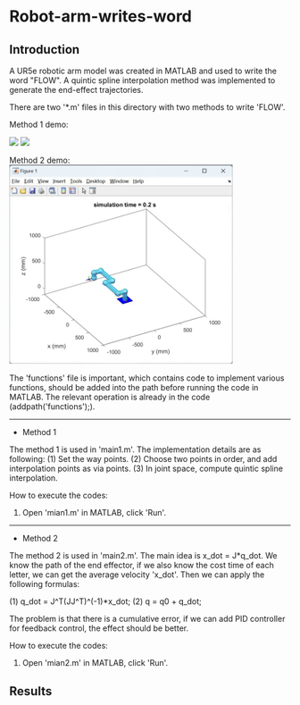 # Robot-arm-writes-word

## Introduction

A UR5e robotic arm model was created in MATLAB and used to write the word "FLOW". A quintic spline interpolation method was implemented to generate the end-effect trajectories.

There are two '*.m' files in this directory with two methods to write 'FLOW'.

Method 1 demo:

<img src="/imgs/flow1_video.gif" width="400">

<img src="/imgs/flow1_video2.gif" width="400">

Method 2 demo:
<img src="/imgs/flow2_video.gif" width="400">

The 'functions' file is important, which contains code to implement various functions, should be added into the path before running the code in MATLAB. The relevant operation is already in the code (addpath('functions');).

---
* Method 1

The method 1 is used in 'main1.m'. The implementation details are as following:
(1) Set the way points.
(2) Choose two points in order, and add interpolation points as via points.
(3) In joint space, compute quintic spline interpolation.

How to execute the codes:
1. Open 'mian1.m' in MATLAB, click 'Run'.

---
* Method 2

The method 2 is used in 'main2.m'. The main idea is x_dot = J*q_dot. We know the path of the end effector, if we also know the cost time of each letter, we can get the average velocity 'x_dot'. Then we can apply the following formulas:

(1) q_dot = J^T(JJ^T)^(-1)*x_dot;
(2) q = q0 + q_dot;

The problem is that there is a cumulative error, if we can add PID controller for feedback control, the effect should be better.

How to execute the codes:
1. Open 'mian2.m' in MATLAB, click 'Run'.

## Results


